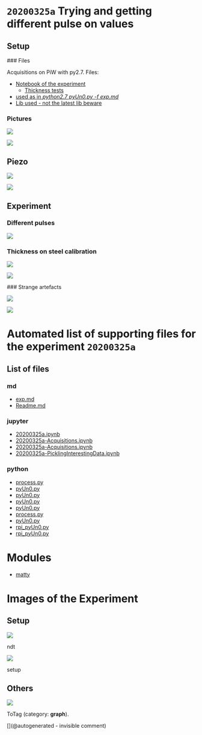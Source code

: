 # `20200325a` Trying and getting different pulse on values

## Setup

### Files

Acquisitions on PiW with py2.7. Files:

* [Notebook of the experiment](/matty/20200325a/20200325a.ipynb)
  * [Thickness tests](/matty/20200325a/20200325a-Acquisitions.ipynb)
* [used as in _python2.7 pyUn0.py -f exp.md_](/matty/20200325a/exp.md)
* [Lib used - not the latest lib beware](/matty/20200325a/pyUn0.py)

### Pictures

![](/matty/20200325a/P_20200325_155623_p.jpg)

![](/matty/20200325a/P_20200325_155649_p.jpg)

## Piezo

![](/matty/20200325a/piezo_caracs/RX_path.png)

![](/matty/20200325a/piezo_caracs/TX_path.png)


## Experiment

### Different pulses

![](/matty/20200325a/pulse_width.png)

### Thickness on steel calibration

![](/matty/20200325a/hilbert_thickness_measurement.png)

![](/matty/20200325a/thickness.png)

### Strange artefacts

![](/matty/20200325a/images/2DArray_20200325a-12.jpg)

![](/matty/20200325a/images/20200325a-3-fft.jpg)



# Automated list of supporting files for the __experiment `20200325a`__

## List of files

### md

* [exp.md](/matty/20200325a/exp.md)
* [Readme.md](/matty/20200325a/Readme.md)


### jupyter

* [20200325a.ipynb](/matty/20200325a/20200325a.ipynb)
* [20200325a-Acquisitions.ipynb](/matty/20200325a/20200325a-Acquisitions.ipynb)
* [20200325a-Acquisitions.ipynb](/matty/20200416a/20200325a-Acquisitions.ipynb)
* [20200325a-PicklingInterestingData.ipynb](/matty/20200416a/20200325a-PicklingInterestingData.ipynb)


### python

* [process.py](/matty/20200508a/process.py)
* [pyUn0.py](/matty/20200508a/pyUn0.py)
* [pyUn0.py](/matty/LawA/comparatif/data/pyUn0.py)
* [pyUn0.py](/matty/20200325a/pyUn0.py)
* [pyUn0.py](/matty/20200418a/pyUn0.py)
* [process.py](/matty/20200418a/process.py)
* [pyUn0.py](/matty/20200416a/pyUn0.py)
* [rpi_pyUn0.py](/matty/20200418a/rpi_pyUn0.py)
* [rpi_pyUn0.py](/matty/20200416a/rpi_pyUn0.py)





# Modules

* [matty](/matty/)




# Images of the Experiment

## Setup

![](/matty/20200325a/P_20200325_155649_p.jpg)

ndt

![](/matty/20200325a/P_20200325_155623_p.jpg)

setup

## Others

![](/matty/20200325a/max_lines.png)

ToTag (category: __graph__).










[](@autogenerated - invisible comment)